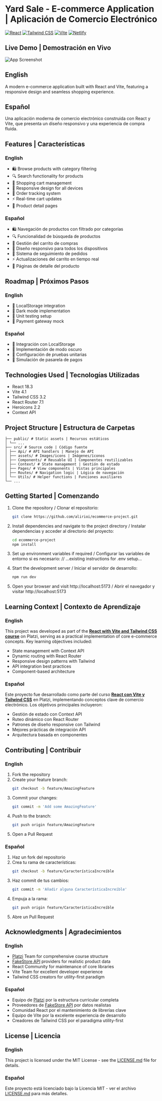 # Yard Sale - E-commerce Application | Aplicación de Comercio Electrónico

[![React](https://img.shields.io/badge/React-18.3.1-61DAFB?logo=react&style=for-the-badge)](https://reactjs.org/)
[![Tailwind CSS](https://img.shields.io/badge/Tailwind-3.2.7-38B2AC?logo=tailwind-css&style=for-the-badge)](https://tailwindcss.com/)
[![Vite](https://img.shields.io/badge/Vite-4.1.0-B73BFE?logo=vite&style=for-the-badge)](https://vitejs.dev/)
[![Netlify](https://img.shields.io/badge/Deploy-Netlify-00C7B7?logo=netlify&style=for-the-badge)](https://alirioi.dev/e-commerce/)

## Live Demo | Demostración en Vivo

![App Screenshot](/screenshots/demo.gif)

## English

A modern e-commerce application built with React and Vite, featuring a responsive design and seamless shopping experience.

## Español

Una aplicación moderna de comercio electrónico construida con React y Vite, que presenta un diseño responsivo y una experiencia de compra fluida.

## Features | Características

### English

- 🛍️ Browse products with category filtering
- 🔍 Search functionality for products
- 🛒 Shopping cart management
- 📱 Responsive design for all devices
- 🔐 Order tracking system
- ⚡ Real-time cart updates
- 📄 Product detail pages

### Español

- 🛍️ Navegación de productos con filtrado por categorías
- 🔍 Funcionalidad de búsqueda de productos
- 🛒 Gestión del carrito de compras
- 📱 Diseño responsivo para todos los dispositivos
- 🔐 Sistema de seguimiento de pedidos
- ⚡ Actualizaciones del carrito en tiempo real
- 📄 Páginas de detalle del producto

## Roadmap | Próximos Pasos

### English

- 🚧 LocalStorage integration
- 🚧 Dark mode implementation
- 🚧 Unit testing setup
- 🚧 Payment gateway mock

### Español

- 🚧 Integración con LocalStorage
- 🚧 Implementación de modo oscuro
- 🚧 Configuración de pruebas unitarias
- 🚧 Simulación de pasarela de pagos

## Technologies Used | Tecnologías Utilizadas

- React 18.3
- Vite 4.1
- Tailwind CSS 3.2
- React Router 7.1
- Heroicons 2.2
- Context API

## Project Structure | Estructura de Carpetas

```
├── public/ # Static assets | Recursos estáticos
│ └── ...
├── src/ # Source code | Código fuente
│ ├── Api/ # API handlers | Manejo de API
│ ├── assets/ # Images/icons | Imágenes/íconos
│ ├── Components/ # Reusable UI | Componentes reutilizables
│ ├── Context/ # State management | Gestión de estado
│ ├── Pages/ # View components | Vistas principales
│ ├── Routes/ # Navigation logic | Lógica de navegación
│ └── Utils/ # Helper functions | Funciones auxiliares
└── ...
```

## Getting Started | Comenzando

1. Clone the repository / Clonar el repositorio:

   ```bash
   git clone https://github.com/alirioi/ecommerce-project.git
   ```

2. Install dependencies and navigate to the project directory / Instalar dependencias y acceder al directorio del proyecto:

   ```bash
   cd ecommerce-project
   npm install
   ```

3. Set up environment variables if required / Configurar las variables de entorno si es necesario:
   // ...existing instructions for .env setup...

4. Start the development server / Iniciar el servidor de desarrollo:

   ```bash
   npm run dev
   ```

5. Open your browser and visit http://localhost:5173 / Abrir el navegador y visitar http://localhost:5173

## Learning Context | Contexto de Aprendizaje

### English

This project was developed as part of the **[React with Vite and Tailwind CSS course](https://platzi.com/cursos/react-vite-tailwindcss/)** on Platzi, serving as a practical implementation of core e-commerce concepts. Key learning objectives included:

- State management with Context API
- Dynamic routing with React Router
- Responsive design patterns with Tailwind
- API integration best practices
- Component-based architecture

### Español

Este proyecto fue desarrollado como parte del curso **[React con Vite y Tailwind CSS](https://platzi.com/cursos/react-vite-tailwindcss/)** en Platzi, implementando conceptos clave de comercio electrónico. Los objetivos principales incluyeron:

- Gestión de estado con Context API
- Ruteo dinámico con React Router
- Patrones de diseño responsive con Tailwind
- Mejores prácticas de integración API
- Arquitectura basada en componentes

## Contributing | Contribuir

### English

1. Fork the repository
2. Create your feature branch:
   ```bash
   git checkout -b feature/AmazingFeature
   ```
3. Commit your changes:
   ```bash
   git commit -m 'Add some AmazingFeature'
   ```
4. Push to the branch:
   ```bash
   git push origin feature/AmazingFeature
   ```
5. Open a Pull Request

### Español

1. Haz un fork del repositorio
2. Crea tu rama de características:
   ```bash
   git checkout -b feature/CaracterísticaIncreíble
   ```
3. Haz commit de tus cambios:
   ```bash
   git commit -m 'Añadir alguna CaracterísticaIncreíble'
   ```
4. Empuja a la rama:
   ```bash
   git push origin feature/CaracterísticaIncreíble
   ```
5. Abre un Pull Request

## Acknowledgments | Agradecimientos

### English

- [Platzi](https://platzi.com) Team for comprehensive course structure
- [FakeStore API](https://fakestoreapi.com) providers for realistic product data
- React Community for maintenance of core libraries
- Vite Team for excellent developer experience
- Tailwind CSS creators for utility-first paradigm

### Español

- Equipo de [Platzi](https://platzi.com) por la estructura curricular completa
- Proveedores de [FakeStore API](https://fakestoreapi.com) por datos realistas
- Comunidad React por el mantenimiento de librerías clave
- Equipo de Vite por la excelente experiencia de desarrollo
- Creadores de Tailwind CSS por el paradigma utility-first

## License | Licencia

### English

This project is licensed under the MIT License - see the [LICENSE.md](LICENSE.md) file for details.

### Español

Este proyecto está licenciado bajo la Licencia MIT - ver el archivo [LICENSE.md](LICENSE.md) para más detalles.
